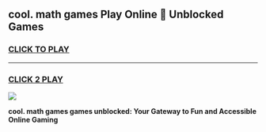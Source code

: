 
## cool. math games Play Online 👋 Unblocked Games
<h3>
<a href="https://news.freeplayer.one?title=cool._math_games&ref=17CMG">CLICK TO PLAY</a></h3>
<hr>

<h3>
<a href="https://news.freeplayer.one?title=cool._math_games&ref=17CMG">CLICK 2 PLAY</a>
  
</h3>

<a href="https://news.freeplayer.one?title=cool._math_games&ref=17CMG/"><img src="https://clearcache.store/games.png"></a>


**cool. math games games unblocked: Your Gateway to Fun and Accessible Online Gaming**
